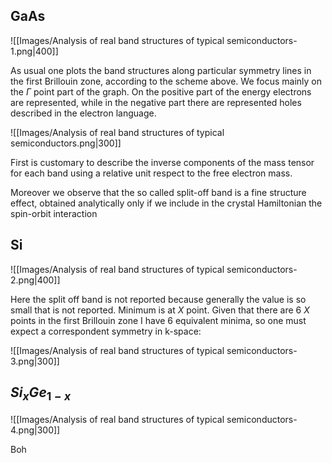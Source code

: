 ## GaAs

![[Images/Analysis of real band structures of typical semiconductors-1.png|400]]

As usual one plots the band structures along particular symmetry lines in the first Brillouin zone, according to the scheme above.
We focus mainly on the $\Gamma$ point part of the graph.
On the positive part of the energy electrons are represented, while in the negative part there are represented holes described in the electron language.

![[Images/Analysis of real band structures of typical semiconductors.png|300]]

First is customary to describe the inverse components of the mass tensor for each band using a relative unit respect to the free electron mass.

Moreover we observe that the so called split-off band is a fine structure effect, obtained analytically only if we include in the crystal Hamiltonian the spin-orbit interaction

## Si

![[Images/Analysis of real band structures of typical semiconductors-2.png|400]]

Here the split off band is not reported because generally the value is so small that is not reported.
Minimum is at $X$ point. Given that there are 6 $X$ points in the first Brillouin zone I have 6 equivalent minima, so one must expect a correspondent symmetry in k-space:

![[Images/Analysis of real band structures of typical semiconductors-3.png|300]]

## $Si_xGe_{1-x}$

![[Images/Analysis of real band structures of typical semiconductors-4.png|300]]

Boh
